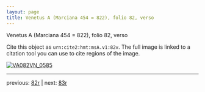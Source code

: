```yaml
---
layout: page
title: Venetus A (Marciana 454 = 822), folio 82, verso
---
```


Venetus A (Marciana 454 = 822), folio 82, verso

Cite this object as `urn:cite2:hmt:msA.v1:82v`.  The full image is linked to a citation tool you can use to cite regions of the image.

[![VA082VN_0585](http://www.homermultitext.org/iipsrv?IIIF=/project/homer/pyramidal/deepzoom/hmt/vaimg/2017a/VA082VN_0585.tif/full/800,/0/default.jpg)](http://www.homermultitext.org/ict2/?urn=urn:cite2:hmt:vaimg.2017a:VA082VN_0585) 

---

previous:  [82r](../82r/) | next: [83r](../83r/)